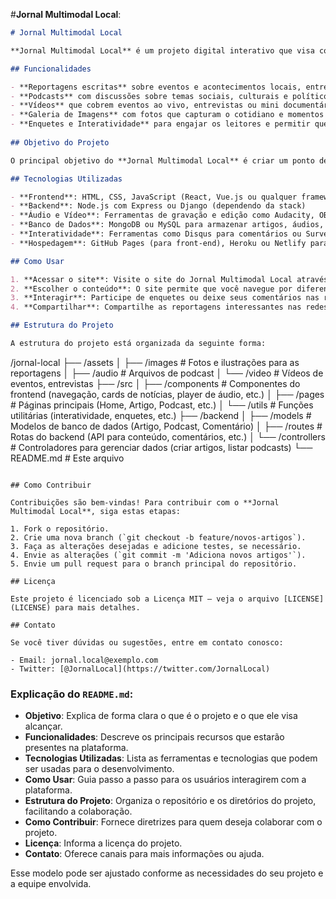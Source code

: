 #**Jornal Multimodal Local**:

```markdown
# Jornal Multimodal Local

**Jornal Multimodal Local** é um projeto digital interativo que visa cobrir a vida local, trazendo informações relevantes, eventos e histórias da comunidade de forma rica e acessível. A proposta é combinar diferentes formas de mídia — texto, áudio, vídeo e imagens — para criar uma experiência mais dinâmica e envolvente para os leitores.

## Funcionalidades

- **Reportagens escritas** sobre eventos e acontecimentos locais, entrevistas com moradores e especialistas.
- **Podcasts** com discussões sobre temas sociais, culturais e políticos da região.
- **Vídeos** que cobrem eventos ao vivo, entrevistas ou mini documentários sobre a comunidade.
- **Galeria de Imagens** com fotos que capturam o cotidiano e momentos importantes da vida local.
- **Enquetes e Interatividade** para engajar os leitores e permitir que participem ativamente das discussões.
  
## Objetivo do Projeto

O principal objetivo do **Jornal Multimodal Local** é criar um ponto de conexão entre os membros da comunidade, trazendo notícias, relatos e eventos de forma inovadora, permitindo que os leitores escolham como consumir o conteúdo (leitura, escuta, visualização). Além disso, busca promover a interação através de enquetes e espaços de comentários.

## Tecnologias Utilizadas

- **Frontend**: HTML, CSS, JavaScript (React, Vue.js ou qualquer framework front-end de sua escolha)
- **Backend**: Node.js com Express ou Django (dependendo da stack)
- **Áudio e Vídeo**: Ferramentas de gravação e edição como Audacity, OBS Studio ou Adobe Premiere para produção.
- **Banco de Dados**: MongoDB ou MySQL para armazenar artigos, áudios, vídeos e comentários.
- **Interatividade**: Ferramentas como Disqus para comentários ou SurveyMonkey para enquetes.
- **Hospedagem**: GitHub Pages (para front-end), Heroku ou Netlify para o backend e recursos multimídia.

## Como Usar

1. **Acessar o site**: Visite o site do Jornal Multimodal Local através do seu navegador.
2. **Escolher o conteúdo**: O site permite que você navegue por diferentes seções — **Notícias**, **Podcasts**, **Vídeos**, **Galeria de Imagens**.
3. **Interagir**: Participe de enquetes ou deixe seus comentários nas reportagens e vídeos.
4. **Compartilhar**: Compartilhe as reportagens interessantes nas redes sociais.

## Estrutura do Projeto

A estrutura do projeto está organizada da seguinte forma:

```
/jornal-local
├── /assets
│   ├── /images   # Fotos e ilustrações para as reportagens
│   ├── /audio    # Arquivos de podcast
│   └── /video    # Vídeos de eventos, entrevistas
├── /src
│   ├── /components  # Componentes do frontend (navegação, cards de notícias, player de áudio, etc.)
│   ├── /pages       # Páginas principais (Home, Artigo, Podcast, etc.)
│   └── /utils       # Funções utilitárias (interatividade, enquetes, etc.)
├── /backend
│   ├── /models      # Modelos de banco de dados (Artigo, Podcast, Comentário)
│   ├── /routes      # Rotas do backend (API para conteúdo, comentários, etc.)
│   └── /controllers # Controladores para gerenciar dados (criar artigos, listar podcasts)
└── README.md        # Este arquivo
```

## Como Contribuir

Contribuições são bem-vindas! Para contribuir com o **Jornal Multimodal Local**, siga estas etapas:

1. Fork o repositório.
2. Crie uma nova branch (`git checkout -b feature/novos-artigos`).
3. Faça as alterações desejadas e adicione testes, se necessário.
4. Envie as alterações (`git commit -m 'Adiciona novos artigos'`).
5. Envie um pull request para o branch principal do repositório.

## Licença

Este projeto é licenciado sob a Licença MIT — veja o arquivo [LICENSE](LICENSE) para mais detalhes.

## Contato

Se você tiver dúvidas ou sugestões, entre em contato conosco:

- Email: jornal.local@exemplo.com
- Twitter: [@JornalLocal](https://twitter.com/JornalLocal)
```

### Explicação do `README.md`:
- **Objetivo**: Explica de forma clara o que é o projeto e o que ele visa alcançar.
- **Funcionalidades**: Descreve os principais recursos que estarão presentes na plataforma.
- **Tecnologias Utilizadas**: Lista as ferramentas e tecnologias que podem ser usadas para o desenvolvimento.
- **Como Usar**: Guia passo a passo para os usuários interagirem com a plataforma.
- **Estrutura do Projeto**: Organiza o repositório e os diretórios do projeto, facilitando a colaboração.
- **Como Contribuir**: Fornece diretrizes para quem deseja colaborar com o projeto.
- **Licença**: Informa a licença do projeto.
- **Contato**: Oferece canais para mais informações ou ajuda.

Esse modelo pode ser ajustado conforme as necessidades do seu projeto e a equipe envolvida.
